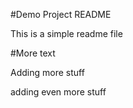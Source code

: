 #Demo Project README

This is a simple readme file

#More text

Adding more stuff


adding even more stuff